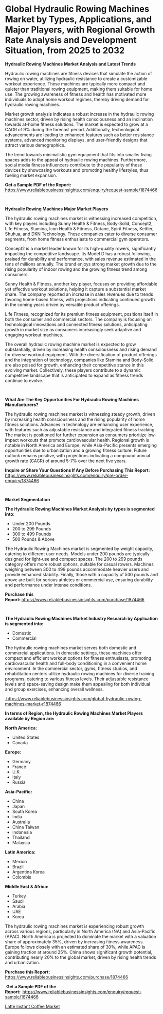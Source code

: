 <p><h1>Global Hydraulic Rowing Machines Market by Types, Applications, and Major Players, with Regional Growth Rate Analysis and Development Situation, from 2025 to 2032</h1></p><p><strong>Hydraulic Rowing Machines Market Analysis and Latest Trends</strong></p>
<p><p>Hydraulic rowing machines are fitness devices that simulate the action of rowing on water, utilizing hydraulic resistance to create a customizable workout experience. These machines are typically more compact and quieter than traditional rowing equipment, making them suitable for home use. The growing awareness of fitness and health has motivated more individuals to adopt home workout regimes, thereby driving demand for hydraulic rowing machines.</p><p>Market growth analysis indicates a robust increase in the hydraulic rowing machines sector, driven by rising health consciousness and an inclination towards at-home fitness solutions. The market is expected to grow at a CAGR of 9% during the forecast period. Additionally, technological advancements are leading to enhanced features such as better resistance systems, advanced monitoring displays, and user-friendly designs that attract various demographics. </p><p>The trend towards minimalistic gym equipment that fits into smaller living spaces adds to the appeal of hydraulic rowing machines. Furthermore, social media fitness influencers contribute to the popularity of these devices by showcasing workouts and promoting healthy lifestyles, thus fueling market expansion.</p></p>
<p><strong>Get a Sample PDF of the Report:&nbsp;</strong> <a href="https://www.reliablebusinessinsights.com/enquiry/request-sample/1874466?utm_campaign=2209&utm_medium=2&utm_source=Github&utm_content=ia&utm_term=09022025&utm_id=hydraulic-rowing-machines">https://www.reliablebusinessinsights.com/enquiry/request-sample/1874466</a></p>
<p>&nbsp;</p>
<p><strong>Hydraulic Rowing Machines Major Market Players</strong></p>
<p><p>The hydraulic rowing machines market is witnessing increased competition, with key players including Sunny Health & Fitness, Body-Solid, Concept2, Life Fitness, Stamina, Icon Health & Fitness, Octane, Spirit Fitness, Kettler, Shuhua, and DKN Technology. These companies cater to diverse consumer segments, from home fitness enthusiasts to commercial gym operators.</p><p>Concept2 is a market leader known for its high-quality rowers, significantly impacting the competitive landscape. Its Model D has a robust following, praised for durability and performance, with sales revenue estimated in the tens of millions annually. The brand enjoys strong market growth due to the rising popularity of indoor rowing and the growing fitness trend among consumers. </p><p>Sunny Health & Fitness, another key player, focuses on providing affordable yet effective workout solutions, helping it capture a substantial market share. The company reported an increase in sales revenues due to trends favoring home-based fitness, with projections indicating continued growth in the coming years driven by versatile product offerings. </p><p>Life Fitness, recognized for its premium fitness equipment, positions itself in both the consumer and commercial sectors. The company is focusing on technological innovations and connected fitness solutions, anticipating growth in market size as consumers increasingly seek adaptive and engaging workout machines.</p><p>The overall hydraulic rowing machine market is expected to grow substantially, driven by increasing health consciousness and rising demand for diverse workout equipment. With the diversification of product offerings and the integration of technology, companies like Stamina and Body-Solid are also poised for growth, enhancing their competitive stance in this evolving market. Collectively, these players contribute to a dynamic competitive landscape that is anticipated to expand as fitness trends continue to evolve.</p></p>
<p>&nbsp;</p>
<p><strong>What Are The Key Opportunities For Hydraulic Rowing Machines Manufacturers?</strong></p>
<p><p>The hydraulic rowing machines market is witnessing steady growth, driven by increasing health consciousness and the rising popularity of home fitness solutions. Advances in technology are enhancing user experience, with features such as adjustable resistance and integrated fitness tracking. The market is positioned for further expansion as consumers prioritize low-impact workouts that promote cardiovascular health. Regional growth is notable in North America and Europe, while Asia-Pacific presents emerging opportunities due to urbanization and a growing fitness culture. Future outlook remains positive, with projections indicating a compound annual growth rate (CAGR) of around 5-7% over the next five years.</p></p>
<p><strong>Inquire or Share Your Questions If Any Before Purchasing This Report:</strong> <a href="https://www.reliablebusinessinsights.com/enquiry/pre-order-enquiry/1874466?utm_campaign=2209&utm_medium=2&utm_source=Github&utm_content=ia&utm_term=09022025&utm_id=hydraulic-rowing-machines">https://www.reliablebusinessinsights.com/enquiry/pre-order-enquiry/1874466</a></p>
<p>&nbsp;</p>
<p><strong>Market Segmentation</strong></p>
<p><strong>The Hydraulic Rowing Machines Market Analysis by types is segmented into:</strong></p>
<p><ul><li>Under 200 Pounds</li><li>200 to 299 Pounds</li><li>300 to 499 Pounds</li><li>500 Pounds & Above</li></ul></p>
<p><p>The Hydraulic Rowing Machines market is segmented by weight capacity, catering to different user needs. Models under 200 pounds are typically designed for light-use and compact spaces. The 200 to 299 pounds category offers more robust options, suitable for casual rowers. Machines weighing between 300 to 499 pounds accommodate heavier users and provide enhanced stability. Finally, those with a capacity of 500 pounds and above are built for serious athletes or commercial use, ensuring durability and performance under intense conditions.</p></p>
<p><strong>Purchase this Report:&nbsp;</strong><a href="https://www.reliablebusinessinsights.com/purchase/1874466?utm_campaign=2209&utm_medium=2&utm_source=Github&utm_content=ia&utm_term=09022025&utm_id=hydraulic-rowing-machines">https://www.reliablebusinessinsights.com/purchase/1874466</a></p>
<p>&nbsp;</p>
<p><strong>The Hydraulic Rowing Machines Market Industry Research by Application is segmented into:</strong></p>
<p><ul><li>Domestic</li><li>Commercial</li></ul></p>
<p><p>The hydraulic rowing machines market serves both domestic and commercial applications. In domestic settings, these machines offer compact and efficient workout options for fitness enthusiasts, promoting cardiovascular health and full-body conditioning in a convenient home environment. In the commercial sector, gyms, fitness studios, and rehabilitation centers utilize hydraulic rowing machines for diverse training programs, catering to various fitness levels. Their adjustable resistance levels and space-saving design make them appealing for both individual and group exercises, enhancing overall wellness.</p></p>
<p><a href="https://www.reliablebusinessinsights.com/global-hydraulic-rowing-machines-market-r1874466?utm_campaign=2209&utm_medium=2&utm_source=Github&utm_content=ia&utm_term=09022025&utm_id=hydraulic-rowing-machines">&nbsp;https://www.reliablebusinessinsights.com/global-hydraulic-rowing-machines-market-r1874466</a></p>
<p><strong>In terms of Region, the Hydraulic Rowing Machines Market Players available by Region are:</strong></p>
<p>
    <p> <strong> North America: </strong>
        <ul>
            <li>United States</li>
            <li>Canada</li>
        </ul>
        </p> 
    <p> <strong> Europe: </strong>
        <ul>
            <li>Germany</li>
            <li>France</li>
            <li>U.K.</li>
            <li>Italy</li>
            <li>Russia</li>
        </ul>
        </p> 
    <p> <strong> Asia-Pacific: </strong>
        <ul>
            <li>China</li>
            <li>Japan</li>
            <li>South Korea</li>
            <li>India</li>
            <li>Australia</li>
            <li>China Taiwan</li>
            <li>Indonesia</li>
            <li>Thailand</li>
            <li>Malaysia</li>
        </ul>
        </p> 
    <p> <strong> Latin America: </strong>
        <ul>
            <li>Mexico</li>
            <li>Brazil</li>
            <li>Argentina Korea</li>
            <li>Colombia</li>
        </ul>
        </p> 
    <p> <strong> Middle East & Africa: </strong>
        <ul>
            <li>Turkey</li>
            <li>Saudi</li>
            <li>Arabia</li>
            <li>UAE</li>
            <li>Korea</li>
        </ul>
    </p>
    </p>
<p><p>The hydraulic rowing machines market is experiencing robust growth across various regions, particularly in North America (NA) and Asia-Pacific (APAC). North America is projected to dominate the market with a valuation share of approximately 35%, driven by increasing fitness awareness. Europe follows closely with an estimated share of 30%, while APAC is gaining traction at around 25%. China shows significant growth potential, contributing nearly 20% to the global market, driven by rising health trends and urbanization.</p></p>
<p><strong>Purchase this Report: </strong><a href="https://www.reliablebusinessinsights.com/purchase/1874466?utm_campaign=2209&utm_medium=2&utm_source=Github&utm_content=ia&utm_term=09022025&utm_id=hydraulic-rowing-machines">https://www.reliablebusinessinsights.com/purchase/1874466</a></p>
<p>&nbsp;<strong>Get a Sample PDF of the Report:&nbsp;&nbsp;</strong><a href="https://www.reliablebusinessinsights.com/enquiry/request-sample/1874466?utm_campaign=2209&utm_medium=2&utm_source=Github&utm_content=ia&utm_term=09022025&utm_id=hydraulic-rowing-machines">https://www.reliablebusinessinsights.com/enquiry/request-sample/1874466</a></p>
<p><strong></strong></p>
<p><p><a href="https://github.com/kbollin866/Market-Research-Report-List-1/blob/main/latte-instant-coffee-market.md?utm_campaign=2209&utm_medium=2&utm_source=Github&utm_content=ia&utm_term=09022025&utm_id=hydraulic-rowing-machines">Latte Instant Coffee Market</a></p></p>